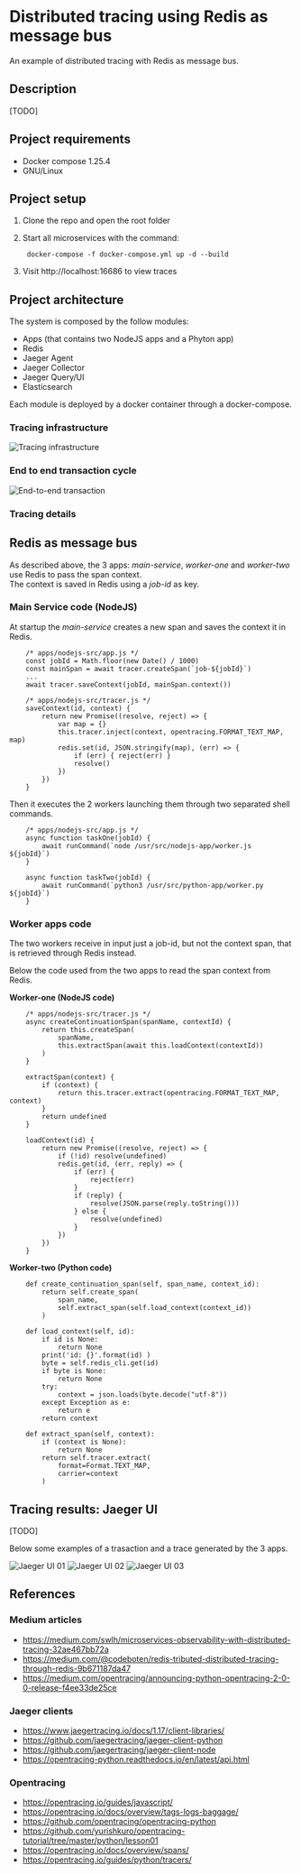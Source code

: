 # Distributed tracing using Redis as message bus

An example of distributed tracing with Redis as message bus.

## Description 

[TODO]

## Project requirements
- Docker compose 1.25.4
- GNU/Linux

## Project setup 
1. Clone the repo and open the root folder

1. Start all microservices with the command:

        docker-compose -f docker-compose.yml up -d --build

1. Visit http://localhost:16686 to view traces


## Project architecture

The system is composed by the follow modules: 
- Apps (that contains two NodeJS apps and a Phyton app)
- Redis 
- Jaeger Agent
- Jaeger Collector
- Jaeger Query/UI
- Elasticsearch

Each module is deployed by a docker container through a docker-compose.

### Tracing infrastructure

![Tracing infrastructure](docs/tracing-infrastructure.jpg) 

### End to end transaction cycle

![End-to-end transaction](docs/e2e-transaction.jpg) 

### Tracing details

## Redis as message bus

As described above, the 3 apps: *main-service*, *worker-one* and *worker-two* use Redis to pass the span context.   
The context is saved in Redis using a *job-id* as key. 

### Main Service code (NodeJS)

At startup the *main-service* creates a new span and saves the context it in Redis.

```
    /* apps/nodejs-src/app.js */
    const jobId = Math.floor(new Date() / 1000)
    const mainSpan = await tracer.createSpan(`job-${jobId}`)
    ...
    await tracer.saveContext(jobId, mainSpan.context())
```

```
    /* apps/nodejs-src/tracer.js */
    saveContext(id, context) {
        return new Promise((resolve, reject) => {
            var map = {}
            this.tracer.inject(context, opentracing.FORMAT_TEXT_MAP, map)
            redis.set(id, JSON.stringify(map), (err) => {
                if (err) { reject(err) }
                resolve()
            })
        })
    }
```

Then it executes the 2 workers launching them through two separated shell commands.

```
    /* apps/nodejs-src/app.js */ 
    async function taskOne(jobId) {
        await runCommand(`node /usr/src/nodejs-app/worker.js ${jobId}`)
    }

    async function taskTwo(jobId) {
        await runCommand(`python3 /usr/src/python-app/worker.py ${jobId}`)
    }
```

### Worker apps code

The two workers receive in input just a job-id, but not the context span, that is retrieved through Redis instead.

Below the code used from the two apps to read the span context from Redis. 

**Worker-one (NodeJS code)**
```
    /* apps/nodejs-src/tracer.js */
    async createContinuationSpan(spanName, contextId) {
        return this.createSpan(
            spanName, 
            this.extractSpan(await this.loadContext(contextId))
        )
    }
    
    extractSpan(context) {
        if (context) {
            return this.tracer.extract(opentracing.FORMAT_TEXT_MAP, context)
        }
        return undefined
    }
    
    loadContext(id) {
        return new Promise((resolve, reject) => {
            if (!id) resolve(undefined)
            redis.get(id, (err, reply) => {
                if (err) {
                    reject(err)
                }
                if (reply) { 
                    resolve(JSON.parse(reply.toString()))
                } else {
                    resolve(undefined)
                }
            })
        })
    }
```

**Worker-two (Python code)**
```
    def create_continuation_span(self, span_name, context_id):
        return self.create_span(
            span_name, 
            self.extract_span(self.load_context(context_id))
        )
        
    def load_context(self, id):
        if id is None:
            return None
        print('id: {}'.format(id) )
        byte = self.redis_cli.get(id)
        if byte is None:
            return None
        try:
            context = json.loads(byte.decode("utf-8"))
        except Exception as e:
            return e
        return context

    def extract_span(self, context):
        if (context is None):
            return None
        return self.tracer.extract(
            format=Format.TEXT_MAP,
            carrier=context
        )
```

## Tracing results: Jaeger UI

[TODO]

Below some examples of a trasaction and a trace generated by the 3 apps.

![Jaeger UI 01](docs/jaeger-ui-01.png) 
![Jaeger UI 02](docs/jaeger-ui-02.png) 
![Jaeger UI 03](docs/jaeger-ui-03.png) 

## References

### Medium articles
- https://medium.com/swlh/microservices-observability-with-distributed-tracing-32ae467bb72a
- https://medium.com/@codeboten/redis-tributed-distributed-tracing-through-redis-9b671187da47
- https://medium.com/opentracing/announcing-python-opentracing-2-0-0-release-f4ee33de25ce

### Jaeger clients
- https://www.jaegertracing.io/docs/1.17/client-libraries/
- https://github.com/jaegertracing/jaeger-client-python
- https://github.com/jaegertracing/jaeger-client-node
- https://opentracing-python.readthedocs.io/en/latest/api.html

### Opentracing 
- https://opentracing.io/guides/javascript/
- https://opentracing.io/docs/overview/tags-logs-baggage/
- https://github.com/opentracing/opentracing-python
- https://github.com/yurishkuro/opentracing-tutorial/tree/master/python/lesson01
- https://opentracing.io/docs/overview/spans/
- https://opentracing.io/guides/python/tracers/
